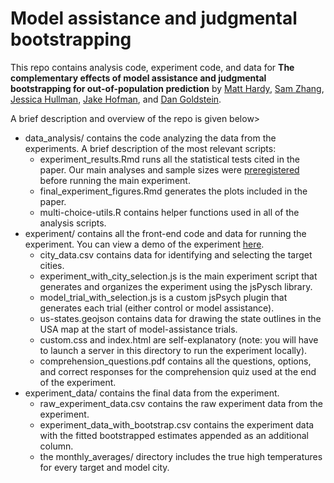 # Model assistance and judgmental bootstrapping

This repo contains analysis code, experiment code, and data for <b>The complementary effects of model assistance and judgmental bootstrapping for out-of-population prediction</b> by [Matt Hardy](https://matthardy.org/), [Sam Zhang](https://sam.zhang.fyi/), [Jessica Hullman](http://users.eecs.northwestern.edu/~jhullman/), [Jake Hofman](http://jakehofman.com/), and [Dan Goldstein](http://www.dangoldstein.com/).

A brief description and overview of the repo is given below>

* data_analysis/ contains the code analyzing the data from the experiments. A brief description of the most relevant scripts:
    * experiment_results.Rmd runs all the statistical tests cited in the paper. Our main analyses and sample sizes were [preregistered](https://aspredicted.org/blind.php?x=36R_4GW) before running the main experiment.
    * final_experiment_figures.Rmd generates the plots included in the paper.
    * multi-choice-utils.R contains helper functions used in all of the analysis scripts.
* experiment/ contains all the front-end code and data for running the experiment. You can view a demo of the experiment [here](https://mdahardy.github.io/judgmental-bootstrapping/experiment).
    * city_data.csv contains data for identifying and selecting the target cities.
    * experiment_with_city_selection.js is the main experiment script that generates and organizes the experiment using the jsPysch library.
    * model_trial_with_selection.js is a custom jsPsych plugin that generates each trial (either control or model assistance).
    * us-states.geojson contains data for drawing the state outlines in the USA map at the start of model-assistance trials.
    * custom.css and index.html are self-explanatory (note: you will have to launch a server in this directory to run the experiment locally).
    * comprehension_questions.pdf contains all the questions, options, and correct responses for the comprehension quiz used at the end of the experiment. 
* experiment_data/ contains the final data from the experiment.
    * raw_experiment_data.csv contains the raw experiment data from the experiment.
    * experiment_data_with_bootstrap.csv contains the experiment data with the fitted bootstrapped estimates appended as an additional column.
    * the monthly_averages/ directory includes the true high temperatures for every target and model city.